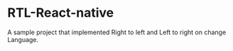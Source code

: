 # RTL-React-native
A sample project that implemented Right to left and Left to right on change Language.

